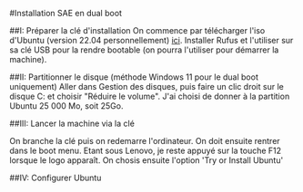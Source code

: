 #Installation SAE en dual boot

##I: Préparer la clé d'installation
On commence par télécharger l'iso d'Ubuntu (version 22.04 personnellement) [ici](https://lecrabeinfo.net/installer-ubuntu-22-04-lts-en-dual-boot-avec-windows.html).
Installer Rufus et l'utiliser sur sa clé USB pour la rendre bootable (on pourra l'utiliser pour démarrer la machine).

##II: Partitionner le disque (méthode Windows 11 pour le dual boot uniquement)
Aller dans Gestion des disques, puis faire un clic droit sur le disque C: et choisir "Réduire le volume".
J'ai choisi de donner à la partition Ubuntu 25 000 Mo, soit 25Go.

##III: Lancer la machine via la clé

On branche la clé puis on redemarre l'ordinateur.
On doit ensuite rentrer dans le boot menu. Etant sous Lenovo, je reste appuyé sur la touche F12 lorsque le logo apparaît.
On chosis ensuite l'option 'Try or Install Ubuntu'

##IV: Configurer Ubuntu


